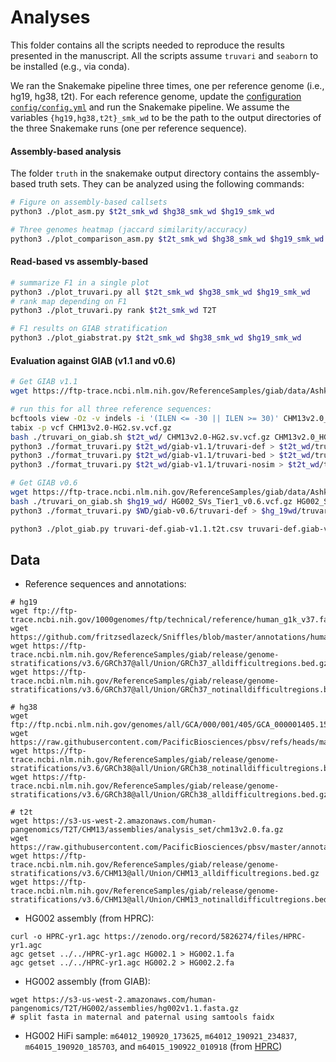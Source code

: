 # Analyses

This folder contains all the scripts needed to reproduce the results presented in the manuscript. All the scripts assume `truvari` and `seaborn` to be installed (e.g., via conda).

We ran the Snakemake pipeline three times, one per reference genome (i.e., hg19, hg38, t2t). For each reference genome, update the [configuration `config/config.yml`](https://github.com/ldenti/svbench/blob/main/config/config.yml) and run the Snakemake pipeline. We assume the variables `{hg19,hg38,t2t}_smk_wd` to be the path to the output directories of the three Snakemake runs (one per reference sequence).

#### Assembly-based analysis
The folder `truth` in the snakemake output directory contains the assembly-based truth sets. They can be analyzed using the following commands:
``` sh
# Figure on assembly-based callsets
python3 ./plot_asm.py $t2t_smk_wd $hg38_smk_wd $hg19_smk_wd

# Three genomes heatmap (jaccard similarity/accuracy)
python3 ./plot_comparison_asm.py $t2t_smk_wd $hg38_smk_wd $hg19_smk_wd
```

#### Read-based vs assembly-based
``` sh
# summarize F1 in a single plot
python3 ./plot_truvari.py all $t2t_smk_wd $hg38_smk_wd $hg19_smk_wd
# rank map depending on F1
python3 ./plot_truvari.py rank $t2t_smk_wd T2T

# F1 results on GIAB stratification
python3 ./plot_giabstrat.py $t2t_smk_wd $hg38_smk_wd $hg19_smk_wd
```

#### Evaluation against GIAB (v1.1 and v0.6)
``` sh
# Get GIAB v1.1
wget https://ftp-trace.ncbi.nlm.nih.gov/ReferenceSamples/giab/data/AshkenazimTrio/analysis/NIST_HG002_DraftBenchmark_defrabbV0.019-20241113/{CHM13v2.0,GRCh37,GRCh38}_HG2-T2TQ100-V1.1_stvar.{vcf.gz,vcf.gz.tbi,benchmark.bed}

# run this for all three reference sequences:
bcftools view -Oz -v indels -i '(ILEN <= -30 || ILEN >= 30)' CHM13v2.0_HG2-T2TQ100-V1.1_stvar.vcf.gz > CHM13v2.0-HG2.sv.vcf.gz
tabix -p vcf CHM13v2.0-HG2.sv.vcf.gz
bash ./truvari_on_giab.sh $t2t_wd/ CHM13v2.0-HG2.sv.vcf.gz CHM13v2.0_HG2-T2TQ100-V1.1_stvar.benchmark.bed 11
python3 ./format_truvari.py $t2t_wd/giab-v1.1/truvari-def > $t2t_wd/truvari-def.giab-v11.csv
python3 ./format_truvari.py $t2t_wd/giab-v1.1/truvari-bed > $t2t_wd/truvari-bed.giab-v11.csv
python3 ./format_truvari.py $t2t_wd/giab-v1.1/truvari-nosim > $t2t_wd/truvari-nosim.giab-v11.csv

# Get GIAB v0.6
wget https://ftp-trace.ncbi.nlm.nih.gov/ReferenceSamples/giab/data/AshkenazimTrio/analysis/NIST_SVs_Integration_v0.6/HG002_SVs_Tier1_v0.6.{vcf.gz,vcf.gz.tbi,bed}
bash ./truvari_on_giab.sh $hg19_wd/ HG002_SVs_Tier1_v0.6.vcf.gz HG002_SVs_Tier1_v0.6.bed 06
python3 ./format_truvari.py $WD/giab-v0.6/truvari-def > $hg_19wd/truvari-def.giab-v0.6.csv

python3 ./plot_giab.py truvari-def.giab-v1.1.t2t.csv truvari-def.giab-v1.1.hg38.csv truvari-def.giab-v1.1.hg19.csv truvari-def.giab-v0.6.csv
```

<!--
## Double assembly analyses
These scripts analyze the results obtained from both assemblies:
1. run the snakemake on 3 references using HPRC contigs
2. run the snakemake on 3 references using GIAB haplotypes (you can symlink the callsets directory)
3. run the GIAB v1.1 scripts (see above) from one of the two runs (since this is independent from the assembly used)

#### Pairwise comparison of truth sets
This will compare all assembly-based truth sets and GIAB v1.1 and v0.6 (on hg19).
``` sh
bash ./run_truvari.sh t2t.output_directory t2t.smk_workdir_on_hprc t2t.smk_workdir_on_giab hg38.giab-v11.vcf.gz .
bash ./run_truvari.sh hg38.output_directory hg38.smk_workdir_on_hprc hg38.smk_workdir_on_giab hg38.giab-v11.vcf.gz .
bash ./run_truvari.sh hg19.output_directory hg19.smk_workdir_on_hprc hg19.smk_workdir_on_giab hg19.giab-v11.vcf.gz hg19.giab-v06.vcf.gz

# plot the accuracy heatmap
python3 ./plot_comparison_asm_full.py t2t.output_directory hg38.output_directory hg19.output_directory
```

#### Full rankmap
This will produce a rankmap containing both assemblies and the GIAB v1.1 truth set.
``` sh
python3 scripts/plot_rankmap.py hg38.smk_workdir_on_hprc hg38.smk_workdir_on_giab PlotTitle
# ^ adapt for other references
```
-->

## Data
- Reference sequences and annotations:
```
# hg19
wget ftp://ftp-trace.ncbi.nih.gov/1000genomes/ftp/technical/reference/human_g1k_v37.fasta.gz
wget https://github.com/fritzsedlazeck/Sniffles/blob/master/annotations/human_hs37d5.trf.bed
wget https://ftp-trace.ncbi.nlm.nih.gov/ReferenceSamples/giab/release/genome-stratifications/v3.6/GRCh37@all/Union/GRCh37_alldifficultregions.bed.gz
wget https://ftp-trace.ncbi.nlm.nih.gov/ReferenceSamples/giab/release/genome-stratifications/v3.6/GRCh37@all/Union/GRCh37_notinalldifficultregions.bed.gz

# hg38
wget ftp://ftp.ncbi.nlm.nih.gov/genomes/all/GCA/000/001/405/GCA_000001405.15_GRCh38/seqs_for_alignment_pipelines.ucsc_ids/GCA_000001405.15_GRCh38_no_alt_analysis_set.fna.gz
wget https://raw.githubusercontent.com/PacificBiosciences/pbsv/refs/heads/master/annotations/human_GRCh38_no_alt_analysis_set.trf.bed
wget https://ftp-trace.ncbi.nlm.nih.gov/ReferenceSamples/giab/release/genome-stratifications/v3.6/GRCh38@all/Union/GRCh38_notinalldifficultregions.bed.gz
wget https://ftp-trace.ncbi.nlm.nih.gov/ReferenceSamples/giab/release/genome-stratifications/v3.6/GRCh38@all/Union/GRCh38_alldifficultregions.bed.gz

# t2t
wget https://s3-us-west-2.amazonaws.com/human-pangenomics/T2T/CHM13/assemblies/analysis_set/chm13v2.0.fa.gz
wget https://raw.githubusercontent.com/PacificBiosciences/pbsv/master/annotations/human_chm13v2.0_maskedY_rCRS.trf.bed
wget https://ftp-trace.ncbi.nlm.nih.gov/ReferenceSamples/giab/release/genome-stratifications/v3.6/CHM13@all/Union/CHM13_alldifficultregions.bed.gz
wget https://ftp-trace.ncbi.nlm.nih.gov/ReferenceSamples/giab/release/genome-stratifications/v3.6/CHM13@all/Union/CHM13_notinalldifficultregions.bed.gz
```

- HG002 assembly (from HPRC):
```
curl -o HPRC-yr1.agc https://zenodo.org/record/5826274/files/HPRC-yr1.agc
agc getset ../../HPRC-yr1.agc HG002.1 > HG002.1.fa
agc getset ../../HPRC-yr1.agc HG002.2 > HG002.2.fa
```

- HG002 assembly (from GIAB):
```
wget https://s3-us-west-2.amazonaws.com/human-pangenomics/T2T/HG002/assemblies/hg002v1.1.fasta.gz
# split fasta in maternal and paternal using samtools faidx
```

- HG002 HiFi sample: `m64012_190920_173625`, `m64012_190921_234837`, `m64015_190920_185703`, and `m64015_190922_010918` (from [HPRC](https://s3-us-west-2.amazonaws.com/human-pangenomics/index.html?prefix=working/HPRC_PLUS/HG002/raw_data/PacBio_HiFi/15kb/))
